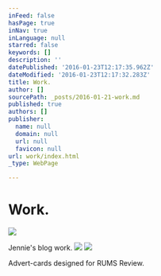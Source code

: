 ```yaml
---
inFeed: false
hasPage: true
inNav: true
inLanguage: null
starred: false
keywords: []
description: ''
datePublished: '2016-01-23T12:17:35.962Z'
dateModified: '2016-01-23T12:17:32.283Z'
title: Work.
author: []
sourcePath: _posts/2016-01-21-work.md
published: true
authors: []
publisher:
  name: null
  domain: null
  url: null
  favicon: null
url: work/index.html
_type: WebPage

---
```

# Work.
![](https://the-grid-user-content.s3-us-west-2.amazonaws.com/91bd7591-5f87-4e1a-b8c0-86830b35ae0d.jpg)

Jennie's blog work.
![](https://s3-us-west-2.amazonaws.com/the-grid-img/p/11905e905f07cfbccbe52b12202b85936b53123f.jpg)
![](https://the-grid-user-content.s3-us-west-2.amazonaws.com/15d89928-6d7f-4514-9fb9-44b1cdc83d25.jpg)

Advert-cards designed for RUMS Review.